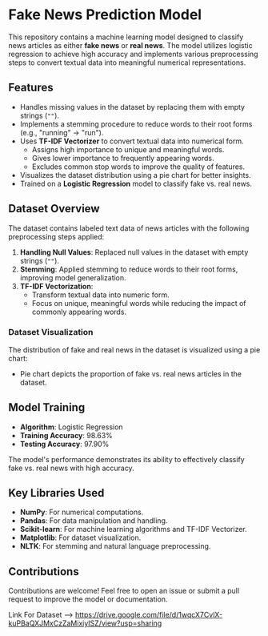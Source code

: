 # Fake News Prediction Model

This repository contains a machine learning model designed to classify news articles as either **fake news** or **real news**. The model utilizes logistic regression to achieve high accuracy and implements various preprocessing steps to convert textual data into meaningful numerical representations.

## Features

- Handles missing values in the dataset by replacing them with empty strings (`""`).
- Implements a stemming procedure to reduce words to their root forms (e.g., "running" → "run").
- Uses **TF-IDF Vectorizer** to convert textual data into numerical form.
  - Assigns high importance to unique and meaningful words.
  - Gives lower importance to frequently appearing words.
  - Excludes common stop words to improve the quality of features.
- Visualizes the dataset distribution using a pie chart for better insights.
- Trained on a **Logistic Regression** model to classify fake vs. real news.

## Dataset Overview

The dataset contains labeled text data of news articles with the following preprocessing steps applied:

1. **Handling Null Values**: Replaced null values in the dataset with empty strings (`""`).
2. **Stemming**: Applied stemming to reduce words to their root forms, improving model generalization.
3. **TF-IDF Vectorization**:
   - Transform textual data into numeric form.
   - Focus on unique, meaningful words while reducing the impact of commonly appearing words.

### Dataset Visualization

The distribution of fake and real news in the dataset is visualized using a pie chart:

- Pie chart depicts the proportion of fake vs. real news articles in the dataset.

## Model Training

- **Algorithm**: Logistic Regression
- **Training Accuracy**: 98.63%
- **Testing Accuracy**: 97.90%

The model's performance demonstrates its ability to effectively classify fake vs. real news with high accuracy.

## Key Libraries Used

- **NumPy**: For numerical computations.
- **Pandas**: For data manipulation and handling.
- **Scikit-learn**: For machine learning algorithms and TF-IDF Vectorizer.
- **Matplotlib**: For dataset visualization.
- **NLTK**: For stemming and natural language preprocessing.

## Contributions

Contributions are welcome! Feel free to open an issue or submit a pull request to improve the model or documentation.

Link For Dataset --> https://drive.google.com/file/d/1wqcX7CvlX-kuPBaQXJMxCzZaMixiyISZ/view?usp=sharing
